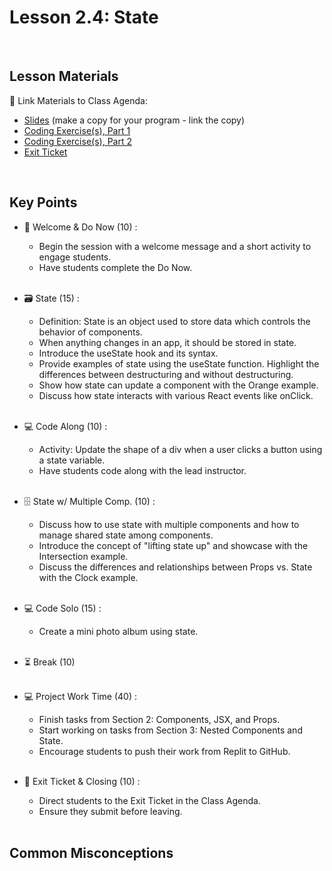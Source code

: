 # Lesson 2.4: State

<br>

## Lesson Materials

📖 Link Materials to Class Agenda:
- [Slides](https://docs.google.com/presentation/d/1lYpY32Xr9DDnUIHiWCxYGBHlxQ8AT3g4bAMTMMjCUfk/edit?usp=sharing) (make a copy for your program - link the copy)
- [Coding Exercise(s), Part 1](https://github.com/itscodenation/flw2-u2l4-23-24-student-exercises-part-1)
- [Coding Exercise(s), Part 2](https://github.com/itscodenation/flw2-u2l4-23-24-student-exercises-part-2)
- [Exit Ticket](https://forms.gle/7o3F2nPESXUpuwS79)

<br>

## Key Points

- 👋 Welcome & Do Now (10) :
    - Begin the session with a welcome message and a short activity to engage students.
    - Have students complete the Do Now.<br><br>

- 🗃️ State (15) :
    - Definition: State is an object used to store data which controls the behavior of components.
    - When anything changes in an app, it should be stored in state.
    - Introduce the useState hook and its syntax.
    - Provide examples of state using the useState function. Highlight the differences between destructuring and without destructuring.
    - Show how state can update a component with the Orange example.
    - Discuss how state interacts with various React events like onClick.<br><br>

- 💻 Code Along (10) :
    - Activity: Update the shape of a div when a user clicks a button using a state variable.
    - Have students code along with the lead instructor.<br><br>

- 🗄️ State w/ Multiple Comp. (10) :
    - Discuss how to use state with multiple components and how to manage shared state among components.
    - Introduce the concept of "lifting state up" and showcase with the Intersection example.
    - Discuss the differences and relationships between Props vs. State with the Clock example.<br><br>

- 💻 Code Solo (15) :
    - Create a mini photo album using state.<br><br>

- ⏳ Break (10)<br><br>

- 💻 Project Work Time (40) :
    - Finish tasks from Section 2: Components, JSX, and Props.
    - Start working on tasks from Section 3: Nested Components and State.
    - Encourage students to push their work from Replit to GitHub.<br><br>

- 👋 Exit Ticket & Closing (10) :
    - Direct students to the Exit Ticket in the Class Agenda.
    - Ensure they submit before leaving.<br><br>


## Common Misconceptions
